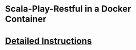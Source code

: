 # Scala-Play-Restful in a Docker Container #

# [Detailed Instructions](https://www.linkedin.com/pulse/scala-play-restful-docker-container-vlad-khazin) #
